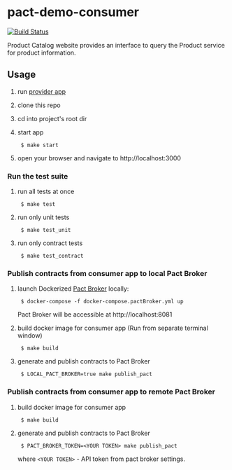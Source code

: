 # pact-demo-consumer

[![Build Status](https://travis-ci.com/shilgam/pact-demo-consumer.svg?branch=master)](https://travis-ci.com/shilgam/pact-demo-consumer)

Product Catalog website provides an interface to query the Product service for product information.

## Usage

1. run [provider app](https://github.com/shilgam/pact-demo-provider#usage)

1. clone this repo

1. cd into project's root dir

1. start app

        $ make start

1. open your browser and navigate to http://localhost:3000


### Run the test suite

1. run all tests at once

        $ make test

1. run only unit tests

        $ make test_unit

1. run only contract tests

        $ make test_contract


### Publish contracts from consumer app to **local** Pact Broker

1. launch Dockerized [Pact Broker](https://github.com/DiUS/pact_broker-docker) locally:

        $ docker-compose -f docker-compose.pactBroker.yml up
    Pact Broker will be accessible at http://localhost:8081

1. build docker image for consumer app (Run from separate terminal window)

        $ make build

1. generate and publish contracts to Pact Broker

        $ LOCAL_PACT_BROKER=true make publish_pact

### Publish contracts from consumer app to **remote** Pact Broker

1. build docker image for consumer app

        $ make build

1. generate and publish contracts to Pact Broker

        $ PACT_BROKER_TOKEN=<YOUR TOKEN> make publish_pact
    where `<YOUR TOKEN>` - API token from pact broker settings.
